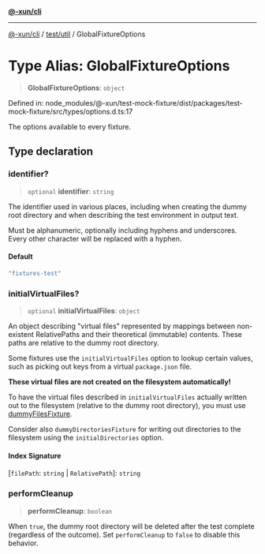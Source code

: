 [**@-xun/cli**](../../../README.md)

***

[@-xun/cli](../../../README.md) / [test/util](../README.md) / GlobalFixtureOptions

# Type Alias: GlobalFixtureOptions

> **GlobalFixtureOptions**: `object`

Defined in: node\_modules/@-xun/test-mock-fixture/dist/packages/test-mock-fixture/src/types/options.d.ts:17

The options available to every fixture.

## Type declaration

### identifier?

> `optional` **identifier**: `string`

The identifier used in various places, including when creating the dummy
root directory and when describing the test environment in output text.

Must be alphanumeric, optionally including hyphens and underscores. Every
other character will be replaced with a hyphen.

#### Default

```ts
"fixtures-test"
```

### initialVirtualFiles?

> `optional` **initialVirtualFiles**: `object`

An object describing "virtual files" represented by mappings between
non-existent RelativePaths and their theoretical (immutable)
contents. These paths are relative to the dummy root directory.

Some fixtures use the `initialVirtualFiles` option to lookup certain
values, such as picking out keys from a virtual `package.json` file.

**These virtual files are not created on the filesystem automatically!**

To have the virtual files described in `initialVirtualFiles` actually
written out to the filesystem (relative to the dummy root directory), you
must use [dummyFilesFixture](../functions/dummyFilesFixture.md).

Consider also `dummyDirectoriesFixture` for writing out directories to the
filesystem using the `initialDirectories` option.

#### Index Signature

\[`filePath`: `string` \| `RelativePath`\]: `string`

### performCleanup

> **performCleanup**: `boolean`

When `true`, the dummy root directory will be deleted after the test
complete (regardless of the outcome). Set `performCleanup` to `false` to
disable this behavior.
